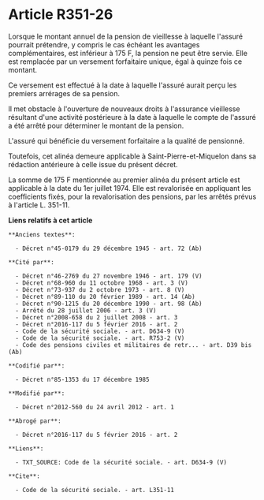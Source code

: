 # Article R351-26

Lorsque le montant annuel de la pension de vieillesse à laquelle l'assuré pourrait prétendre, y compris le cas échéant les
avantages complémentaires, est inférieur à 175 F, la pension ne peut être servie. Elle est remplacée par un versement
forfaitaire unique, égal à quinze fois ce montant. 

Ce versement est effectué à la date à laquelle l'assuré aurait perçu les premiers arrérages de sa pension. 

Il met obstacle à l'ouverture de nouveaux droits à l'assurance vieillesse résultant d'une activité postérieure à la date à
laquelle le compte de l'assuré a été arrêté pour déterminer le montant de la pension. 

L'assuré qui bénéficie du versement forfaitaire a la qualité de pensionné. 

Toutefois, cet alinéa demeure applicable à Saint-Pierre-et-Miquelon dans sa rédaction antérieure à celle issue du présent
décret. 

La somme de 175 F mentionnée au premier alinéa du présent article est applicable à la date du 1er juillet 1974. Elle est
revalorisée en appliquant les coefficients fixés, pour la revalorisation des pensions, par les arrêtés prévus à l'article L.
351-11.

**Liens relatifs à cet article**

	**Anciens textes**:

	  - Décret n°45-0179 du 29 décembre 1945 - art. 72 (Ab)

	**Cité par**:

	  - Décret n°46-2769 du 27 novembre 1946 - art. 179 (V)
	  - Décret n°68-960 du 11 octobre 1968 - art. 3 (V)
	  - Décret n°73-937 du 2 octobre 1973 - art. 8 (V)
	  - Décret n°89-110 du 20 février 1989 - art. 14 (Ab)
	  - Décret n°90-1215 du 20 décembre 1990 - art. 98 (Ab)
	  - Arrêté du 28 juillet 2006 - art. 3 (V)
	  - Décret n°2008-658 du 2 juillet 2008 - art. 3
	  - Décret n°2016-117 du 5 février 2016 - art. 2
	  - Code de la sécurité sociale. - art. D634-9 (V)
	  - Code de la sécurité sociale. - art. R753-2 (V)
	  - Code des pensions civiles et militaires de retr... - art. D39 bis (Ab)

	**Codifié par**:

	  - Décret n°85-1353 du 17 décembre 1985

	**Modifié par**:

	  - Décret n°2012-560 du 24 avril 2012 - art. 1

	**Abrogé par**:

	  - Décret n°2016-117 du 5 février 2016 - art. 2

	**Liens**:

	  - TXT_SOURCE: Code de la sécurité sociale. - art. D634-9 (V)

	**Cite**:

	  - Code de la sécurité sociale. - art. L351-11

